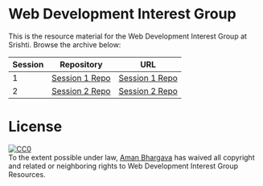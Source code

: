 # Web Development Interest Group

This is the resource material for the Web Development Interest Group at Srishti. Browse the archive below: 

| **Session** | **Repository** | **URL** |
| --- | --- | --- |
| 1 | [Session 1 Repo](/session-1/) | [Session 1 Repo](https://thedivtagguy.com/web-dev/1) |
| 2 | [Session 2 Repo](/session-2/) | [Session 2 Repo](https://thedivtagguy.com/web-dev/2) |

# License

<p xmlns:dct="http://purl.org/dc/terms/">
  <a rel="license"
     href="http://creativecommons.org/publicdomain/zero/1.0/">
    <img src="https://licensebuttons.net/p/zero/1.0/88x31.png" style="border-style: none;" alt="CC0" />
  </a>
  <br />
  To the extent possible under law,
  <a rel="dct:publisher"
     href="https://thedivtagguy.com">
    <span property="dct:title">Aman Bhargava</span></a>
  has waived all copyright and related or neighboring rights to
  <span property="dct:title">Web Development Interest Group Resources</span>.
</p>